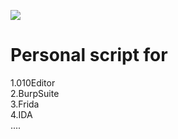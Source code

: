 ![](https://github.com/lichao890427/personal_script/blob/master/LOGO.png)

# Personal script for 
1.010Editor  
2.BurpSuite  
3.Frida  
4.IDA  
....